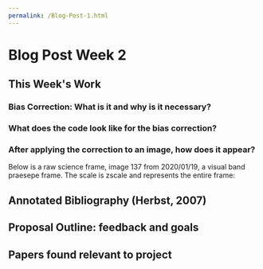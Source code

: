 ```yaml
---
permalink: /Blog-Post-1.html
---
```

# Blog Post Week 2


## This Week's Work

### Bias Correction: What is it and why is it necessary?



### What does the code look like for the bias correction?

### After applying the correction to an image, how does it appear?

Below is a raw science frame, image 137 from 2020/01/19, a visual band praesepe frame. The scale is zscale and represents the entire frame:




## Annotated Bibliography (Herbst, 2007)


## Proposal Outline: feedback and goals


## Papers found relevant to project

